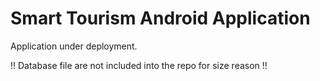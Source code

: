 # Smart Tourism Android Application

Application under deployment.

!! Database file are not included into the repo for size reason !!

